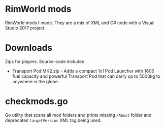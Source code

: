 # RimWorld mods
RimWorld mods I made. They are a mix of XML and C# code with a Visual Studio 2017 project.

# Downloads
Zips for players. Source-code included.

- Transport Pod MK2.zip - Adds a compact 1x1 Pod Launcher with 1600 fuel capacity and powerful Transport Pod that can carry up to 5000kg to anywhere in the globe.

# checkmods.go
Go utility that scans all mod folders and prints missing `/About` folder and deprecated `targetVersion` XML tag being used.